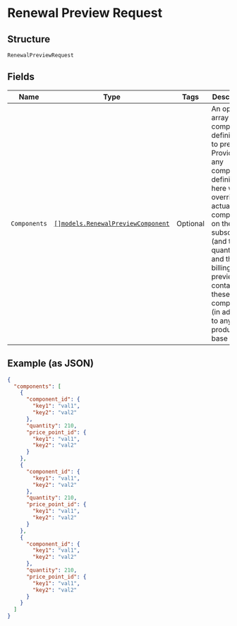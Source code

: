 
# Renewal Preview Request

## Structure

`RenewalPreviewRequest`

## Fields

| Name | Type | Tags | Description |
|  --- | --- | --- | --- |
| `Components` | [`[]models.RenewalPreviewComponent`](../../doc/models/renewal-preview-component.md) | Optional | An optional array of component definitions to preview. Providing any component definitions here will override the actual components on the subscription (and their quantities), and the billing preview will contain only these components (in addition to any product base fees). |

## Example (as JSON)

```json
{
  "components": [
    {
      "component_id": {
        "key1": "val1",
        "key2": "val2"
      },
      "quantity": 210,
      "price_point_id": {
        "key1": "val1",
        "key2": "val2"
      }
    },
    {
      "component_id": {
        "key1": "val1",
        "key2": "val2"
      },
      "quantity": 210,
      "price_point_id": {
        "key1": "val1",
        "key2": "val2"
      }
    },
    {
      "component_id": {
        "key1": "val1",
        "key2": "val2"
      },
      "quantity": 210,
      "price_point_id": {
        "key1": "val1",
        "key2": "val2"
      }
    }
  ]
}
```

